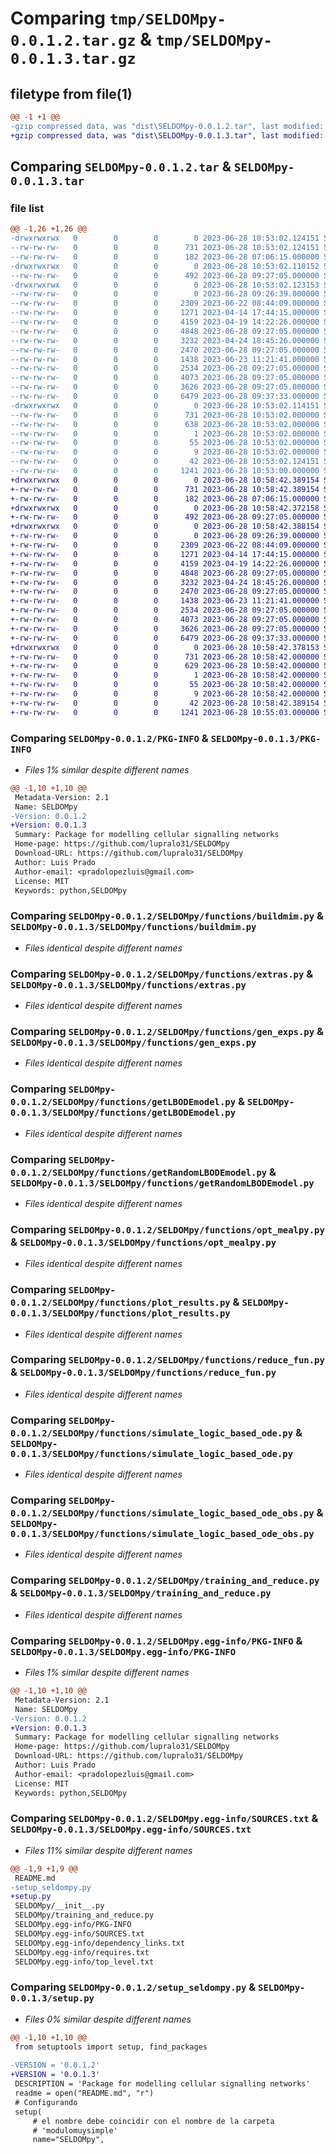 # Comparing `tmp/SELDOMpy-0.0.1.2.tar.gz` & `tmp/SELDOMpy-0.0.1.3.tar.gz`

## filetype from file(1)

```diff
@@ -1 +1 @@
-gzip compressed data, was "dist\SELDOMpy-0.0.1.2.tar", last modified: Wed Jun 28 10:53:02 2023, max compression
+gzip compressed data, was "dist\SELDOMpy-0.0.1.3.tar", last modified: Wed Jun 28 10:58:42 2023, max compression
```

## Comparing `SELDOMpy-0.0.1.2.tar` & `SELDOMpy-0.0.1.3.tar`

### file list

```diff
@@ -1,26 +1,26 @@
-drwxrwxrwx   0        0        0        0 2023-06-28 10:53:02.124151 SELDOMpy-0.0.1.2/
--rw-rw-rw-   0        0        0      731 2023-06-28 10:53:02.124151 SELDOMpy-0.0.1.2/PKG-INFO
--rw-rw-rw-   0        0        0      182 2023-06-28 07:06:15.000000 SELDOMpy-0.0.1.2/README.md
-drwxrwxrwx   0        0        0        0 2023-06-28 10:53:02.110152 SELDOMpy-0.0.1.2/SELDOMpy/
--rw-rw-rw-   0        0        0      492 2023-06-28 09:27:05.000000 SELDOMpy-0.0.1.2/SELDOMpy/__init__.py
-drwxrwxrwx   0        0        0        0 2023-06-28 10:53:02.123153 SELDOMpy-0.0.1.2/SELDOMpy/functions/
--rw-rw-rw-   0        0        0        0 2023-06-28 09:26:39.000000 SELDOMpy-0.0.1.2/SELDOMpy/functions/__init__.py
--rw-rw-rw-   0        0        0     2309 2023-06-22 08:44:09.000000 SELDOMpy-0.0.1.2/SELDOMpy/functions/buildmim.py
--rw-rw-rw-   0        0        0     1271 2023-04-14 17:44:15.000000 SELDOMpy-0.0.1.2/SELDOMpy/functions/extras.py
--rw-rw-rw-   0        0        0     4159 2023-04-19 14:22:26.000000 SELDOMpy-0.0.1.2/SELDOMpy/functions/gen_exps.py
--rw-rw-rw-   0        0        0     4848 2023-06-28 09:27:05.000000 SELDOMpy-0.0.1.2/SELDOMpy/functions/getLBODEmodel.py
--rw-rw-rw-   0        0        0     3232 2023-04-24 18:45:26.000000 SELDOMpy-0.0.1.2/SELDOMpy/functions/getRandomLBODEmodel.py
--rw-rw-rw-   0        0        0     2470 2023-06-28 09:27:05.000000 SELDOMpy-0.0.1.2/SELDOMpy/functions/opt_mealpy.py
--rw-rw-rw-   0        0        0     1438 2023-06-23 11:21:41.000000 SELDOMpy-0.0.1.2/SELDOMpy/functions/plot_results.py
--rw-rw-rw-   0        0        0     2534 2023-06-28 09:27:05.000000 SELDOMpy-0.0.1.2/SELDOMpy/functions/reduce_fun.py
--rw-rw-rw-   0        0        0     4073 2023-06-28 09:27:05.000000 SELDOMpy-0.0.1.2/SELDOMpy/functions/simulate_logic_based_ode.py
--rw-rw-rw-   0        0        0     3626 2023-06-28 09:27:05.000000 SELDOMpy-0.0.1.2/SELDOMpy/functions/simulate_logic_based_ode_obs.py
--rw-rw-rw-   0        0        0     6479 2023-06-28 09:37:33.000000 SELDOMpy-0.0.1.2/SELDOMpy/training_and_reduce.py
-drwxrwxrwx   0        0        0        0 2023-06-28 10:53:02.114151 SELDOMpy-0.0.1.2/SELDOMpy.egg-info/
--rw-rw-rw-   0        0        0      731 2023-06-28 10:53:02.000000 SELDOMpy-0.0.1.2/SELDOMpy.egg-info/PKG-INFO
--rw-rw-rw-   0        0        0      638 2023-06-28 10:53:02.000000 SELDOMpy-0.0.1.2/SELDOMpy.egg-info/SOURCES.txt
--rw-rw-rw-   0        0        0        1 2023-06-28 10:53:02.000000 SELDOMpy-0.0.1.2/SELDOMpy.egg-info/dependency_links.txt
--rw-rw-rw-   0        0        0       55 2023-06-28 10:53:02.000000 SELDOMpy-0.0.1.2/SELDOMpy.egg-info/requires.txt
--rw-rw-rw-   0        0        0        9 2023-06-28 10:53:02.000000 SELDOMpy-0.0.1.2/SELDOMpy.egg-info/top_level.txt
--rw-rw-rw-   0        0        0       42 2023-06-28 10:53:02.124151 SELDOMpy-0.0.1.2/setup.cfg
--rw-rw-rw-   0        0        0     1241 2023-06-28 10:53:00.000000 SELDOMpy-0.0.1.2/setup_seldompy.py
+drwxrwxrwx   0        0        0        0 2023-06-28 10:58:42.389154 SELDOMpy-0.0.1.3/
+-rw-rw-rw-   0        0        0      731 2023-06-28 10:58:42.389154 SELDOMpy-0.0.1.3/PKG-INFO
+-rw-rw-rw-   0        0        0      182 2023-06-28 07:06:15.000000 SELDOMpy-0.0.1.3/README.md
+drwxrwxrwx   0        0        0        0 2023-06-28 10:58:42.372158 SELDOMpy-0.0.1.3/SELDOMpy/
+-rw-rw-rw-   0        0        0      492 2023-06-28 09:27:05.000000 SELDOMpy-0.0.1.3/SELDOMpy/__init__.py
+drwxrwxrwx   0        0        0        0 2023-06-28 10:58:42.388154 SELDOMpy-0.0.1.3/SELDOMpy/functions/
+-rw-rw-rw-   0        0        0        0 2023-06-28 09:26:39.000000 SELDOMpy-0.0.1.3/SELDOMpy/functions/__init__.py
+-rw-rw-rw-   0        0        0     2309 2023-06-22 08:44:09.000000 SELDOMpy-0.0.1.3/SELDOMpy/functions/buildmim.py
+-rw-rw-rw-   0        0        0     1271 2023-04-14 17:44:15.000000 SELDOMpy-0.0.1.3/SELDOMpy/functions/extras.py
+-rw-rw-rw-   0        0        0     4159 2023-04-19 14:22:26.000000 SELDOMpy-0.0.1.3/SELDOMpy/functions/gen_exps.py
+-rw-rw-rw-   0        0        0     4848 2023-06-28 09:27:05.000000 SELDOMpy-0.0.1.3/SELDOMpy/functions/getLBODEmodel.py
+-rw-rw-rw-   0        0        0     3232 2023-04-24 18:45:26.000000 SELDOMpy-0.0.1.3/SELDOMpy/functions/getRandomLBODEmodel.py
+-rw-rw-rw-   0        0        0     2470 2023-06-28 09:27:05.000000 SELDOMpy-0.0.1.3/SELDOMpy/functions/opt_mealpy.py
+-rw-rw-rw-   0        0        0     1438 2023-06-23 11:21:41.000000 SELDOMpy-0.0.1.3/SELDOMpy/functions/plot_results.py
+-rw-rw-rw-   0        0        0     2534 2023-06-28 09:27:05.000000 SELDOMpy-0.0.1.3/SELDOMpy/functions/reduce_fun.py
+-rw-rw-rw-   0        0        0     4073 2023-06-28 09:27:05.000000 SELDOMpy-0.0.1.3/SELDOMpy/functions/simulate_logic_based_ode.py
+-rw-rw-rw-   0        0        0     3626 2023-06-28 09:27:05.000000 SELDOMpy-0.0.1.3/SELDOMpy/functions/simulate_logic_based_ode_obs.py
+-rw-rw-rw-   0        0        0     6479 2023-06-28 09:37:33.000000 SELDOMpy-0.0.1.3/SELDOMpy/training_and_reduce.py
+drwxrwxrwx   0        0        0        0 2023-06-28 10:58:42.378153 SELDOMpy-0.0.1.3/SELDOMpy.egg-info/
+-rw-rw-rw-   0        0        0      731 2023-06-28 10:58:42.000000 SELDOMpy-0.0.1.3/SELDOMpy.egg-info/PKG-INFO
+-rw-rw-rw-   0        0        0      629 2023-06-28 10:58:42.000000 SELDOMpy-0.0.1.3/SELDOMpy.egg-info/SOURCES.txt
+-rw-rw-rw-   0        0        0        1 2023-06-28 10:58:42.000000 SELDOMpy-0.0.1.3/SELDOMpy.egg-info/dependency_links.txt
+-rw-rw-rw-   0        0        0       55 2023-06-28 10:58:42.000000 SELDOMpy-0.0.1.3/SELDOMpy.egg-info/requires.txt
+-rw-rw-rw-   0        0        0        9 2023-06-28 10:58:42.000000 SELDOMpy-0.0.1.3/SELDOMpy.egg-info/top_level.txt
+-rw-rw-rw-   0        0        0       42 2023-06-28 10:58:42.389154 SELDOMpy-0.0.1.3/setup.cfg
+-rw-rw-rw-   0        0        0     1241 2023-06-28 10:55:03.000000 SELDOMpy-0.0.1.3/setup.py
```

### Comparing `SELDOMpy-0.0.1.2/PKG-INFO` & `SELDOMpy-0.0.1.3/PKG-INFO`

 * *Files 1% similar despite different names*

```diff
@@ -1,10 +1,10 @@
 Metadata-Version: 2.1
 Name: SELDOMpy
-Version: 0.0.1.2
+Version: 0.0.1.3
 Summary: Package for modelling cellular signalling networks
 Home-page: https://github.com/lupralo31/SELDOMpy
 Download-URL: https://github.com/lupralo31/SELDOMpy
 Author: Luis Prado
 Author-email: <pradolopezluis@gmail.com>
 License: MIT
 Keywords: python,SELDOMpy
```

### Comparing `SELDOMpy-0.0.1.2/SELDOMpy/functions/buildmim.py` & `SELDOMpy-0.0.1.3/SELDOMpy/functions/buildmim.py`

 * *Files identical despite different names*

### Comparing `SELDOMpy-0.0.1.2/SELDOMpy/functions/extras.py` & `SELDOMpy-0.0.1.3/SELDOMpy/functions/extras.py`

 * *Files identical despite different names*

### Comparing `SELDOMpy-0.0.1.2/SELDOMpy/functions/gen_exps.py` & `SELDOMpy-0.0.1.3/SELDOMpy/functions/gen_exps.py`

 * *Files identical despite different names*

### Comparing `SELDOMpy-0.0.1.2/SELDOMpy/functions/getLBODEmodel.py` & `SELDOMpy-0.0.1.3/SELDOMpy/functions/getLBODEmodel.py`

 * *Files identical despite different names*

### Comparing `SELDOMpy-0.0.1.2/SELDOMpy/functions/getRandomLBODEmodel.py` & `SELDOMpy-0.0.1.3/SELDOMpy/functions/getRandomLBODEmodel.py`

 * *Files identical despite different names*

### Comparing `SELDOMpy-0.0.1.2/SELDOMpy/functions/opt_mealpy.py` & `SELDOMpy-0.0.1.3/SELDOMpy/functions/opt_mealpy.py`

 * *Files identical despite different names*

### Comparing `SELDOMpy-0.0.1.2/SELDOMpy/functions/plot_results.py` & `SELDOMpy-0.0.1.3/SELDOMpy/functions/plot_results.py`

 * *Files identical despite different names*

### Comparing `SELDOMpy-0.0.1.2/SELDOMpy/functions/reduce_fun.py` & `SELDOMpy-0.0.1.3/SELDOMpy/functions/reduce_fun.py`

 * *Files identical despite different names*

### Comparing `SELDOMpy-0.0.1.2/SELDOMpy/functions/simulate_logic_based_ode.py` & `SELDOMpy-0.0.1.3/SELDOMpy/functions/simulate_logic_based_ode.py`

 * *Files identical despite different names*

### Comparing `SELDOMpy-0.0.1.2/SELDOMpy/functions/simulate_logic_based_ode_obs.py` & `SELDOMpy-0.0.1.3/SELDOMpy/functions/simulate_logic_based_ode_obs.py`

 * *Files identical despite different names*

### Comparing `SELDOMpy-0.0.1.2/SELDOMpy/training_and_reduce.py` & `SELDOMpy-0.0.1.3/SELDOMpy/training_and_reduce.py`

 * *Files identical despite different names*

### Comparing `SELDOMpy-0.0.1.2/SELDOMpy.egg-info/PKG-INFO` & `SELDOMpy-0.0.1.3/SELDOMpy.egg-info/PKG-INFO`

 * *Files 1% similar despite different names*

```diff
@@ -1,10 +1,10 @@
 Metadata-Version: 2.1
 Name: SELDOMpy
-Version: 0.0.1.2
+Version: 0.0.1.3
 Summary: Package for modelling cellular signalling networks
 Home-page: https://github.com/lupralo31/SELDOMpy
 Download-URL: https://github.com/lupralo31/SELDOMpy
 Author: Luis Prado
 Author-email: <pradolopezluis@gmail.com>
 License: MIT
 Keywords: python,SELDOMpy
```

### Comparing `SELDOMpy-0.0.1.2/SELDOMpy.egg-info/SOURCES.txt` & `SELDOMpy-0.0.1.3/SELDOMpy.egg-info/SOURCES.txt`

 * *Files 11% similar despite different names*

```diff
@@ -1,9 +1,9 @@
 README.md
-setup_seldompy.py
+setup.py
 SELDOMpy/__init__.py
 SELDOMpy/training_and_reduce.py
 SELDOMpy.egg-info/PKG-INFO
 SELDOMpy.egg-info/SOURCES.txt
 SELDOMpy.egg-info/dependency_links.txt
 SELDOMpy.egg-info/requires.txt
 SELDOMpy.egg-info/top_level.txt
```

### Comparing `SELDOMpy-0.0.1.2/setup_seldompy.py` & `SELDOMpy-0.0.1.3/setup.py`

 * *Files 0% similar despite different names*

```diff
@@ -1,10 +1,10 @@
 from setuptools import setup, find_packages
 
-VERSION = '0.0.1.2'
+VERSION = '0.0.1.3'
 DESCRIPTION = 'Package for modelling cellular signalling networks'
 readme = open("README.md", "r")
 # Configurando
 setup(
     # el nombre debe coincidir con el nombre de la carpeta
     # 'modulomuysimple'
     name="SELDOMpy",
```

